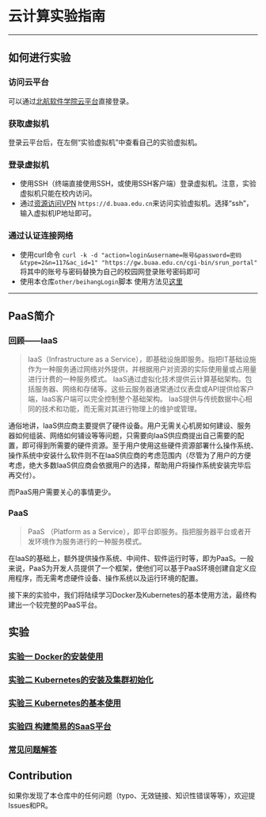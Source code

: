 # 云计算实验指南

---

## 如何进行实验

### 访问云平台

可以通过[北航软件学院云平台](https://scs.buaa.edu.cn/)直接登录。

### 获取虚拟机

登录云平台后，在左侧“实验虚拟机”中查看自己的实验虚拟机。

### 登录虚拟机

- 使用SSH（终端直接使用SSH，或使用SSH客户端）登录虚拟机。注意，实验虚拟机只能在校内访问。
- 通过[资源访问VPN](https://d.buaa.edu.cn/) `https://d.buaa.edu.cn`来访问实验虚拟机。选择“ssh”，输入虚拟机IP地址即可。

### 通过认证连接网络

- 使用curl命令
  `curl -k -d "action=login&username=账号&password=密码&type=2&n=117&ac_id=1" "https://gw.buaa.edu.cn/cgi-bin/srun_portal"` 将其中的账号与密码替换为自己的校园网登录账号密码即可
- 使用本仓库`other/beihangLogin`脚本
  使用方法见[这里](how_to_use_beihanglogin.md)
---

## PaaS简介

### 回顾——IaaS

>IaaS（Infrastructure as a Service），即基础设施即服务。指把IT基础设施作为一种服务通过网络对外提供，并根据用户对资源的实际使用量或占用量进行计费的一种服务模式。
>IaaS通过虚拟化技术提供云计算基础架构。包括服务器、网络和存储等。这些云服务器通常通过仪表盘或API提供给客户端，IaaS客户端可以完全控制整个基础架构。 IaaS提供与传统数据中心相同的技术和功能，而无需对其进行物理上的维护或管理。

通俗地讲，IaaS供应商主要提供了硬件设备。用户无需关心机房如何建设、服务器如何组装、网络如何铺设等等问题，只需要向IaaS供应商提出自己需要的配置，即可得到所需要的硬件资源。至于用户使用这些硬件资源部署什么操作系统、操作系统中安装什么软件则不在IaaS供应商的考虑范围内（尽管为了用户的方便考虑，绝大多数IaaS供应商会依据用户的选择，帮助用户将操作系统安装完毕后再交付）。

而PaaS用户需要关心的事情更少。

### PaaS

>PaaS （Platform as a Service），即平台即服务。指把服务器平台或者开发环境作为服务进行的一种服务模式。

在IaaS的基础上，额外提供操作系统、中间件、软件运行时等，即为PaaS。一般来说，PaaS为开发人员提供了一个框架，使他们可以基于PaaS环境创建自定义应用程序，而无需考虑硬件设备、操作系统以及运行环境的配置。

接下来的实验中，我们将陆续学习Docker及Kubernetes的基本使用方法，最终构建出一个较完整的PaaS平台。

## 实验

### [实验一 Docker的安装使用](/CCLab1-Docker.md)

### [实验二 Kubernetes的安装及集群初始化](/CCLab2-Kubernetes_Init.md)

### [实验三 Kubernetes的基本使用](/CCLab3-Kubernetes.md)

### [实验四 构建简易的SaaS平台](/CCLab4-SaaS.md)

### [常见问题解答](/FAQ.md)

## Contribution

如果你发现了本仓库中的任何问题（typo、无效链接、知识性错误等等），欢迎提Issues和PR。
